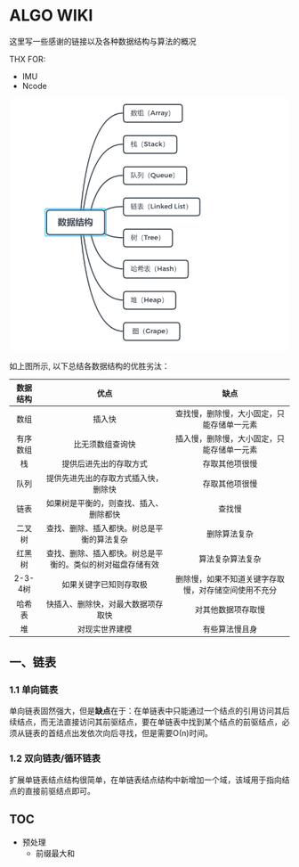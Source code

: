 # ALGO WIKI

这里写一些感谢的链接以及各种数据结构与算法的概况

THX FOR:
- IMU
- Ncode


![](./img/data-struct.png)

如上图所示, 以下总结各数据结构的优胜劣汰：

| 数据结构 | 优点 | 缺点 |
| :-----------: | :----: | :----: |
| 数组     |  插入快    |  查找慢，删除慢，大小固定，只能存储单一元素    |
|有序数组  |比无须数组查询快|插入慢，删除慢，大小固定，只能存储单一元素|
|栈       |提供后进先出的存取方式|存取其他项很慢|
|队列      |提供先进先出的存取方式插入快，删除快|存取其他项很慢|
|链表      |如果树是平衡的，则查找、插入、删除都快|查找慢|
|二叉树     |查找、删除、插入都快。树总是平衡的算法复杂|删除算法复杂|
|红黑树     |查找、删除、插入都快。树总是平衡的。类似的树对磁盘存储有效|算法复杂算法复杂|
|2-3-4树   |如果关键字已知则存取极|删除慢，如果不知道关键字存取慢，对存储空间使用不充分|
|哈希表    |快插入、删除快，对最大数据项存取快|对其他数据项存取慢|
|堆       |对现实世界建模|有些算法慢且身|



## 一、链表
### 1.1 单向链表
单向链表固然强大，但是**缺点**在于：在单链表中只能通过一个结点的引用访问其后续结点，而无法直接访问其前驱结点，要在单链表中找到某个结点的前驱结点，必须从链表的首结点出发依次向后寻找，但是需要Ο(n)时间。 

### 1.2 双向链表/循环链表
扩展单链表结点结构很简单，在单链表结点结构中新增加一个域，该域用于指向结点的直接前驱结点即可。


## TOC
- 预处理
  - 前缀最大和

